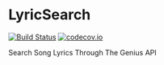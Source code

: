 # LyricSearch
[![Build Status](https://travis-ci.org/SulavKhadka/LyricSearch.svg?branch=master)](https://travis-ci.org/SulavKhadka/LyricSearch)
[![codecov.io](https://codecov.io/github/SulavKhadka/LyricSearch/coverage.svg?branch=master)](https://codecov.io/github/SulavKhadka/LyricSearch?branch=master)

Search Song Lyrics Through The Genius API
